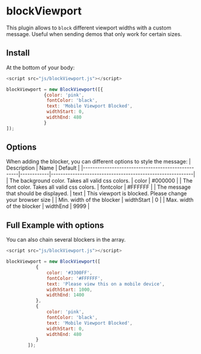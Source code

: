 # blockViewport

This plugin allows to `block` different viewport widths with a custom message. Useful when sending demos that only work for certain sizes.

## Install
At the bottom of your body:
```javascript
<script src="js/blockViewport.js"></script>

blockViewport = new BlockViewport([{
	          {color: 'pink',
               fontColor: 'black',
               text: 'Mobile Viewport Blocked',
               widthStart: 0,
               widthEnd: 480
		      }
]);
```

## Options
When adding the blocker, you can different options to style the message:
| Description                                       | Name       | Default                                                   |
|---------------------------------------------------|------------|-----------------------------------------------------------|
| The background color. Takes all valid css colors. | color      | #000000                                                   |
| The font color. Takes all valid css colors.       | fontcolor  | #FFFFFF                                                   |
| The message that should be displayed.             | text       | This viewport is blocked. Please change your browser size |
| Min. width of the blocker                         | widthStart | 0                                                         |
| Max. width of the blocker                         | widthEnd   | 9999                                                      |

## Full Example with options
You can also chain several blockers in the array.
```javascript
<script src="js/blockViewport.js"></script>

blockViewport = new BlockViewport([
           {
               color: '#3300FF',
               fontColor: '#FFFFFF',
               text: 'Please view this on a mobile device',
               widthStart: 1000,
               widthEnd: 1400
           },
           {
               color: 'pink',
               fontColor: 'black',
               text: 'Mobile Viewport Blocked',
               widthStart: 0,
               widthEnd: 480
           }
        ]);
```